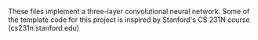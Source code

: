 These files implement a three-layer convolutional neural network. Some of the template code for this project is inspired by Stanford's CS 231N course (cs231n.stanford.edu)
